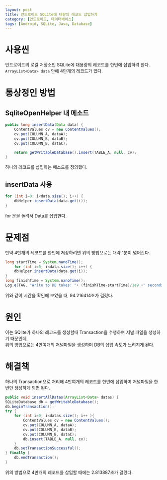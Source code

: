 ```yaml
---
layout: post
title: 안드로이드 SQLite에 대량의 레코드 삽입하기
category: [안드로이드, 데이터베이스]
tags: [Android, SQLite, Java, Database]
---
```


# 사용씬
안드로이드의 로컬 저장소인 SQLite에 대용량의 레코드를 한번에 삽입하려 한다.  
`ArrayList<Data> data` 안에 4만개의 레코드가 있다.  


# 통상정인 방법
## SqliteOpenHelper 내 메소드
``` java
public long insertData(Data data) {
    ContentValues cv = new ContentValues();
    cv.put(COLUMN_A, dataA);
    cv.put(COLUMN_B, dataB);
    cv.put(COLUMN_B, dataC);

    return getWritableDatabase().insert(TABLE_A, null, cv);
}
```
하나의 레코드를 삽입하는 메소드를 정의했다.

## insertData 사용
``` java
for (int i=0; i<data.size(); i++) {
    dbHelper.insertData(data.get(i));
}
```
for 문을 돌려서 Data를 삽입한다.


# 문제점
만약 4만개의 레코드를 한번에 저장하려면 위의 방법으로는 대략 1분이 넘어간다.  

``` java
long startTime = System.nanoTime();
    for (int i=0; i<data.size(); i++) {
    dbHelper.insertData(data.get(i));
}
long finishTime = System.nanoTime();
Log.e(TAG, "Write to DB takes: "+ (finishTime-startTime)/1e9 +" seconds");
```
위와 같이 시간을 확인해 보았을 때, 94.216414초가 걸렸다.

# 원인
이는 SQlite가 하나의 레코드를 생성할때 Transaction을 수행하며 저널 파일을 생성하기 때문인데,  
위의 방법으로는 4만여개의 저널파일을 생성하며 DB의 삽입 속도가 느려지게 된다.

# 해결책
하나의 Transaction으로 처리해 4만여개의 레코드를 한번에 삽입하며 저널파일을 한번만 생성하게 되면 된다.  
``` java
public void insertAllDatas(ArrayList<Data> datas) {
SQLiteDatabase db = getWritableDatabase();
db.beginTransaction();
try {
    for (int i=0; i<datas.size(); i++ ){
        ContentValues cv = new ContentValues();
        cv.put(COLUMN_A, dataA);
        cv.put(COLUMN_B, dataB);
        cv.put(COLUMN_B, dataC);
        db.insert(TABLE_A, null, cv);
    }
    db.setTransactionSuccessful();
} finally {
    db.endTransaction();
}
```
위의 방법으로 4만개의 레코드를 삽입할 때에는 2.813887초가 걸렸다.


